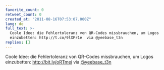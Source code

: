 ```yaml
---
favorite_count: 0
retweet_count: 0
created_at: "2011-08-16T07:53:07.000Z"
lang: de
full_text: >-
  Coole Idee: die Fehlertoleranz von QR-Codes missbrauchen, um Logos
  einzubetten: http://t.co/9lXPr1e  via @yeebase_t3n
replies: []
---
```


Coole Idee: die Fehlertoleranz von QR-Codes missbrauchen, um Logos einzubetten:
<http://bit.ly/oRTmei> via [@yeebase_t3n](https://twitter.com/yeebase_t3n)
